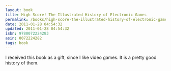 ```yaml
---
layout: book
title: High Score! The Illustrated History of Electronic Games
permalink: /books/high-score-the-illustrated-history-of-electronic-games
date: 2011-01-28 04:54:32
updated: 2011-01-28 04:54:32
isbn: 9780072224283
asin: 0072224282
tags: book
---
```

I received this book as a gift, since I like video games. It is a pretty good
history of them.
